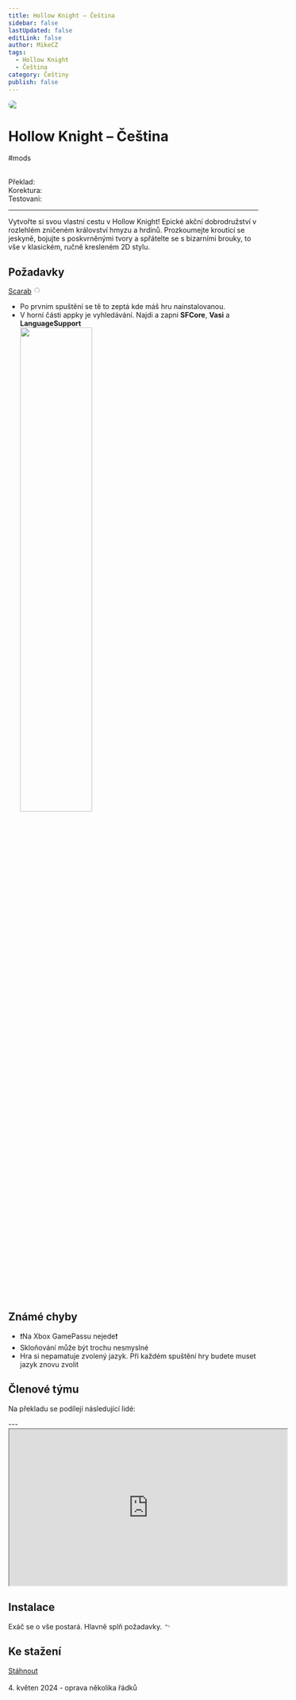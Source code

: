 ```yaml
---
title: Hollow Knight – Čeština
sidebar: false
lastUpdated: false
editLink: false
author: MikeCZ
tags:
  - Hollow Knight
  - Čeština
category: Češtiny
publish: false
---
```

<script setup lang="ts">
const people = {
  lead: [
    { name: "MikeCZ", role: "Vedení projektu"}
  ],
  l10n: [
    { name: "Toasat165", role: "Překlad"},
    { name: "DesoloSVK", role: "Překlad"},
    { name: "UwU-master", role: "Překlad"},
    { name: "LucianoLukin", role: "Překlad"},
    { name: "Yohnny", role: "Překlad"},
    { name: "Atoschi", role: "Překlad"},
    { name: "Manz_z", role: "Překlad"},
    { name: "", role: ""},
    { name: "UwU-master", role: "Korektura"},
    { name: "Manz_z", role: "Korektura"},
    { name: "SeymoreClavage", role: "Korektura"},
    { name: "Bendalf21", role: "Korektura"},
  ],
  support: [
    { name: `<svg xmlns="http://www.w3.org/2000/svg" width="20" height="24" viewBox="0 0 448 512"><path fill="#888888" d="M224 16c-6.7 0-10.8-2.8-15.5-6.1C201.9 5.4 194 0 176 0c-30.5 0-52 43.7-66 89.4c-47.3 8.7-78 22.8-78 38.6c0 14.3 25 27.1 64.6 35.9c-.4 4-.6 8-.6 12.1c0 17 3.3 33.2 9.3 48H45.4C38 224 32 230 32 237.4c0 1.7.3 3.4 1 5l38.8 96.9C28.2 371.8 0 423.8 0 482.3C0 498.7 13.3 512 29.7 512h388.6c16.4 0 29.7-13.3 29.7-29.7c0-58.5-28.2-110.4-71.7-143l38.7-96.9c.6-1.6 1-3.3 1-5c0-7.4-6-13.4-13.4-13.4h-59.9c6-14.8 9.3-31 9.3-48c0-4.1-.2-8.1-.6-12.1C391 155.1 416 142.3 416 128c0-15.8-30.7-29.9-78-38.6C324 43.7 302.5 0 272 0c-18 0-25.9 5.4-32.5 9.9c-4.8 3.3-8.8 6.1-15.5 6.1m56 208h-12.4c-16.5 0-31.1-10.6-36.3-26.2c-2.3-7-12.2-7-14.5 0c-5.2 15.6-19.9 26.2-36.3 26.2H168c-22.1 0-40-17.9-40-40v-14.4c28.2 4.1 61 6.4 96 6.4s67.8-2.3 96-6.4V184c0 22.1-17.9 40-40 40m-88 96l16 32l-32 128l-48-192zm128-32l-48 192l-32-128l16-32z"/></svg>`, role: "Technika, fonty" },
  ],
  partners: [
    { name: "HaiseT", role: "Promo"},
    { name: "CzechCloud", role: "Promo"},
    { name: "PatrikTuri", role: "Mediální partner"}
  ]
};
</script>

<div style="border-radius: 16px; overflow: hidden; margin-bottom: 16px;">
  <img src="https://cdn2.steamgriddb.com/hero/8a1854f491c11482630ebb4135df2d2b.jpg">
</div>

# Hollow Knight – Čeština 
<el-tag type="info" effect="light">#mods</el-tag>
<br>
<br>

<div class="stavpr prog-custom" style="display: flex; align-items: center; column-gap: 12px">
  <div class="infopr">Překlad:</div>
  <div class="progpr" style="flex: 1"><el-progress :percentage="100" :stroke-width="18" :text-inside="true" status="success" striped /></div>
</div>
<div class="stavpr prog-custom" style="display: flex; align-items: center; column-gap: 12px">
  <div class="infopr">Korektura:</div>
  <div class="progpr" style="flex: 1"><el-progress :percentage="100" :stroke-width="18" :text-inside="true" status="warning" striped /></div>
</div>
<div class="stavpr prog-custom" style="display: flex; align-items: center; column-gap: 12px">
  <div class="infopr">Testovani:</div>
  <div class="progpr" style="flex: 1"><el-progress :percentage="100" :stroke-width="18" :text-inside="true" status="primary" striped /></div>
</div>

------------
Vytvořte si svou vlastní cestu v Hollow Knight! Epické akční dobrodružství v rozlehlém zničeném království hmyzu a hrdinů. Prozkoumejte kroutící se jeskyně, bojujte s poskvrněnými tvory a spřátelte se s bizarními brouky, to vše v klasickém, ručně kresleném 2D stylu.

## Požadavky
<a href="https://github.com/fifty-six/Scarab/releases">Scarab</a> <svg class="svg" xmlns="http://www.w3.org/2000/svg" width="1em" height="1em" viewBox="0 0 24 24"><path fill="#ccc" d="M12 2A10 10 0 0 0 2 12c0 4.42 2.87 8.17 6.84 9.5c.5.08.66-.23.66-.5v-1.69c-2.77.6-3.36-1.34-3.36-1.34c-.46-1.16-1.11-1.47-1.11-1.47c-.91-.62.07-.6.07-.6c1 .07 1.53 1.03 1.53 1.03c.87 1.52 2.34 1.07 2.91.83c.09-.65.35-1.09.63-1.34c-2.22-.25-4.55-1.11-4.55-4.92c0-1.11.38-2 1.03-2.71c-.1-.25-.45-1.29.1-2.64c0 0 .84-.27 2.75 1.02c.79-.22 1.65-.33 2.5-.33s1.71.11 2.5.33c1.91-1.29 2.75-1.02 2.75-1.02c.55 1.35.2 2.39.1 2.64c.65.71 1.03 1.6 1.03 2.71c0 3.82-2.34 4.66-4.57 4.91c.36.31.69.92.69 1.85V21c0 .27.16.59.67.5C19.14 20.16 22 16.42 22 12A10 10 0 0 0 12 2"></path></svg> <br />
- Po prvnim spuštění se tě to zeptá kde máš hru nainstalovanou. <br />
- V horní části appky je vyhledávání. Najdi a zapni **SFCore**, **Vasi** a **LanguageSupport** <br />
<img src="https://i.imgur.com/uAUAHpw.png"  width="55%" height="50%"> <br />

## Známé chyby
- ❗Na Xbox GamePassu nejede❗
- Skloňování může být trochu nesmyslné <br />
- Hra si nepamatuje zvolený jazyk. Při každém spuštění hry budete muset jazyk znovu zvolit <br />

## Členové týmu

Na překladu se podílejí následující lidé:

<PTeamMembers :members="people.lead" />

<PTeamMembers :members="people.l10n" />

<PTeamMembers :members="people.support" />

<PTeamMembers :members="people.partners" />
---
<div class="video-container">
<iframe width="560" height="315" src="https://www.youtube.com/embed/videoseries?si=IQe0R4bIUonT-6Ib&amp;list=PLDyEBUIwzAFA-v9MwBdW6ZmZ_TzCNCLNp" frameborder="1" allow="accelerometer; autoplay; clipboard-write; encrypted-media; gyroscope; picture-in-picture" allowfullscreen></iframe>
</div>

## Instalace
Exáč se o vše postará. Hlavně splň požadavky. <a href="#pozadavky"><svg class="svg footnote" xmlns="http://www.w3.org/2000/svg" width="1em" height="1em" viewBox="0 0 21 21"><g fill="none" fill-rule="evenodd" stroke="currentColor" stroke-linecap="round" stroke-linejoin="round"><path d="M15.5 14.5v-2a3 3 0 0 0-3-3h-8"/><path d="m7.5 12.5l-3.001-3l3.001-3"/></g></svg></a>

## Ke stažení
<el-badge :value="3500" :max="3000" class="item">
  <a href="https://www.dropbox.com/scl/fi/5tpna05csgzojvlhsgcpv/HollowKnight-Czech.exe?rlkey=abj4xgakbxoh4sjdw4gyeq7vc&st=alhbd51o&dl=1" target="_blank">Stáhnout</a> <br>
</el-badge> <br>
4. květen 2024 - oprava několika řádků

<el-divider />

